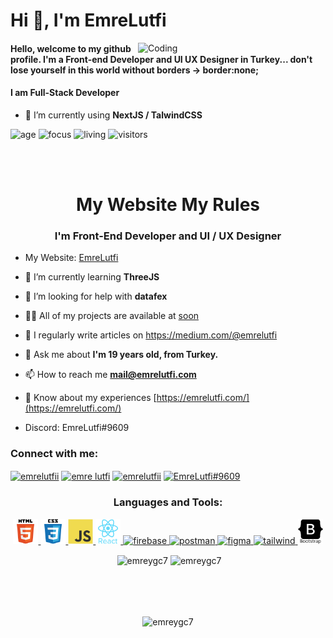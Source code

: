 <h1 align="left">Hi 👋, I'm EmreLutfi</h1>  
<img align="right" alt="Coding" width="300" src="https://i.pinimg.com/originals/50/83/e0/5083e0a2a7dcaae07c142e8b87036a27.gif">
<h4 align="left">Hello, welcome to my github profile. I'm a Front-end Developer and UI UX Designer in Turkey... don't lose
                            yourself in this world without borders -> border:none;</h4>  

 
#### I am Full-Stack Developer
- 🌱 I’m currently using **NextJS / TalwindCSS** 

![age](https://img.shields.io/badge/age-19-blue)
![focus](https://img.shields.io/badge/focus-fullstack-brightgreen)
![living](https://img.shields.io/badge/living-turkey-3c9)
![visitors](https://profile-counter.glitch.me/{lutfiEmre}/count.svg)

<br />
<br />

<h1 justify-content="center" align="center">My Website My Rules</h1>
<h3 align="center">I'm Front-End Developer and UI / UX Designer</h3>

- My Website: [EmreLutfi](https://emrelutfi.com/)

- 🌱 I’m currently learning **ThreeJS**

- 🤝 I’m looking for help with **datafex**

- 👨‍💻 All of my projects are available at [soon](soon)

- 📝 I regularly write articles on https://medium.com/@emrelutfi

- 💬 Ask me about **I'm 19 years old, from Turkey.**

- 📫 How to reach me **mail@emrelutfi.com**

- 📄 Know about my experiences [https://emrelutfi.com/](https://emrelutfi.com/)

- Discord: EmreLutfi#9609

<h3 align="left">Connect with me:</h3>
<p align="left">
<a href="https://twitter.com/emrelutfii" target="blank"><img align="center" src="https://raw.githubusercontent.com/rahuldkjain/github-profile-readme-generator/master/src/images/icons/Social/twitter.svg" alt="emrelutfii" height="30" width="40" /></a>
<a href="https://www.linkedin.com/in/emre-lutfi-4252a2243/" target="blank"><img align="center" src="https://raw.githubusercontent.com/rahuldkjain/github-profile-readme-generator/master/src/images/icons/Social/linked-in-alt.svg" alt="emre lutfi" height="30" width="40" /></a>
<a href="https://instagram.com/emrelutfii" target="blank"><img align="center" src="https://raw.githubusercontent.com/rahuldkjain/github-profile-readme-generator/master/src/images/icons/Social/instagram.svg" alt="emrelutfii" height="30" width="40" /></a>
<a href="https://discord.gg/EmreLutfi#9609" target="blank"><img align="center" src="https://raw.githubusercontent.com/rahuldkjain/github-profile-readme-generator/master/src/images/icons/Social/discord.svg" alt="EmreLutfi#9609" height="30" width="40" /></a>
</p>
  
<h3 align="center">Languages and Tools:</h3>  
<p align="center"> <a href="https://www.w3.org/html/" target="_blank" rel="noreferrer"> <img src="https://raw.githubusercontent.com/devicons/devicon/master/icons/html5/html5-original-wordmark.svg" alt="html5" width="40" height="40"/> </a> <a href="https://www.w3schools.com/css/" target="_blank" rel="noreferrer"> <img src="https://raw.githubusercontent.com/devicons/devicon/master/icons/css3/css3-original-wordmark.svg" alt="css3" width="40" height="40"/> </a> <a href="https://developer.mozilla.org/en-US/docs/Web/JavaScript" target="_blank" rel="noreferrer"> <img src="https://raw.githubusercontent.com/devicons/devicon/master/icons/javascript/javascript-original.svg" alt="javascript" width="40" height="40"/> </a> <a href="https://reactjs.org/" target="_blank" rel="noreferrer"> <img src="https://raw.githubusercontent.com/devicons/devicon/master/icons/react/react-original-wordmark.svg" alt="react" width="40" height="40"/> </a> <a href="https://firebase.google.com/" target="_blank" rel="noreferrer"> <img src="https://www.vectorlogo.zone/logos/firebase/firebase-icon.svg" alt="firebase" width="40" height="40"/> </a>
<a href="https://postman.com" target="_blank" rel="noreferrer"> <img src="https://www.vectorlogo.zone/logos/getpostman/getpostman-icon.svg" alt="postman" width="40" height="40"/> </a>  <a href="https://www.figma.com/" target="_blank" rel="noreferrer"> <img src="https://www.vectorlogo.zone/logos/figma/figma-icon.svg" alt="figma" width="40" height="40"/> </a><a href="https://tailwindcss.com/" target="_blank" rel="noreferrer"> <img src="https://www.vectorlogo.zone/logos/tailwindcss/tailwindcss-icon.svg" alt="tailwind" width="40" height="40"/> </a> <a href="https://getbootstrap.com" target="_blank" rel="noreferrer"> <img src="https://raw.githubusercontent.com/devicons/devicon/master/icons/bootstrap/bootstrap-plain-wordmark.svg" alt="bootstrap" width="40" height="40"/> </a> </p>  

<p align="center">&nbsp;<img align="center" width="360" src="https://github-readme-stats.vercel.app/api?username=lutfiEmre&show_icons=true&theme=merko&locale=en" alt="emreygc7" />    <img align="center" width="360" src="https://github-readme-streak-stats.herokuapp.com/?user=lutfiEmre&theme=dark" alt="emreygc7" /></p>  
  


<br>
<br>
<br>
<p align="center"><img align="center" src="https://github-readme-stats.vercel.app/api/top-langs?username=lutfiEmre&show_icons=true&theme=dark&locale=en&layout=compact" alt="emreygc7" /></p>  



